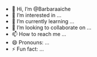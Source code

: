 - 👋 Hi, I’m @Barbaraaiche
- 👀 I’m interested in ...
- 🌱 I’m currently learning ...
- 💞️ I’m looking to collaborate on ...
- 📫 How to reach me ...
- 😄 Pronouns: ...
- ⚡ Fun fact: ...

<!---
Barbaraaiche/Barbaraaiche is a ✨ special ✨ repository because its `README.md` (this file) appears on your GitHub profile.
You can click the Preview link to take a look at your changes.
--->
